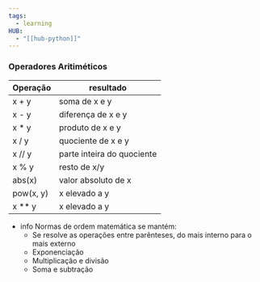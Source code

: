 ```yaml
---
tags:
  - learning
HUB:
  - "[[hub-python]]"
---
```


### Operadores Aritiméticos 

| Operação  | resultado                  |
| --------- | -------------------------- |
| x + y     | soma de x e y              |
| x - y     | diferença de x e y         |
| x * y     | produto de x e y           |
| x / y     | quociente de x e y         |
| x // y    | parte inteira do quociente |
| x % y     | resto de x/y               |
| abs(x)    | valor absoluto de x        |
| pow(x, y) | x elevado a y              | 
| x ** y    | x elevado a  y             |

- info Normas de ordem matemática se mantém:
	- Se resolve as operações entre parênteses, do mais interno para o mais externo
	- Exponenciação
	- Multiplicação e divisão
	- Soma e subtração